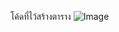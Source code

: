 โค้ดที่ไว้สร้างตาราง
![Image](https://github.com/user-attachments/assets/c2337b9f-62af-4b47-bf13-03d1ff354dd2)
